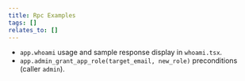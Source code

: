 ```yaml
---
title: Rpc Examples
tags: []
relates_to: []
---
```


* `app.whoami` usage and sample response display in `whoami.tsx`.
* `app.admin_grant_app_role(target_email, new_role)` preconditions (caller `admin`).